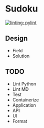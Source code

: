 # Sudoku

[![linting: pylint](https://img.shields.io/badge/linting-pylint-yellowgreen)](https://github.com/pylint-dev/pylint)


## Design

- Field
- Solution


## TODO

- Lint Python
- Lint MD
- Test
- Containerize
- Application
- API
- UI
- Format